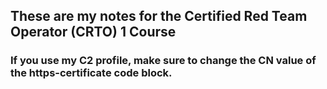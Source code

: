## These are my notes for the Certified Red Team Operator (CRTO) 1 Course

### If you use my C2 profile, make sure to change the CN value of the https-certificate code block.
